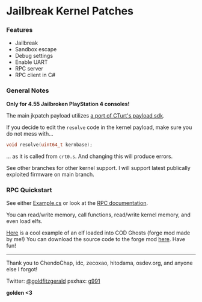 # Jailbreak Kernel Patches

### Features

- Jailbreak
- Sandbox escape
- Debug settings
- Enable UART
- RPC server
- RPC client in C#

### General Notes
**Only for 4.55 Jailbroken PlayStation 4 consoles!**

The main jkpatch payload utilizes [a port of CTurt's payload sdk](https://github.com/xvortex/ps4-payload-sdk).

If you decide to edit the `resolve` code in the kernel payload, make sure you do not mess with...
```c
void resolve(uint64_t kernbase);
```
... as it is called from `crt0.s`. And changing this will produce errors.

See other branches for other kernel support. I will support latest publically exploited firmware on main branch.

### RPC Quickstart

See either [Example.cs](librpc/Example.cs) or look at the [RPC documentation](librpc/jkpatch.pdf).

You can read/write memory, call functions, read/write kernel memory, and even load elfs.

[Here](https://www.youtube.com/watch?v=ieQPY4feBZo) is a cool example of an elf loaded into COD Ghosts (forge mod made by me!) You can download the source code to the forge mod [here](http://www.mediafire.com/file/v2m6513km68vmpd/forge.zip). Have fun!

---

Thank you to ChendoChap, idc, zecoxao, hitodama, osdev.org, and anyone else I forgot!


Twitter: [@goldfitzgerald](https://twitter.com/goldfitzgerald) psxhax: [g991](https://www.psxhax.com/members/g991.473299/)

**golden <3**